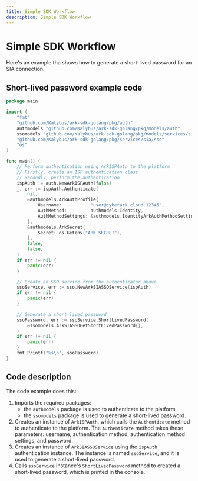 ```yaml
---
title: Simple SDK Workflow
description: Simple SDK Workflow
---
```


# Simple SDK Workflow
Here's an example tha shows how to generate a short-lived password for an SIA connection.

## Short-lived password example code
```go
package main

import (
	"fmt"
	"github.com/Kalybus/ark-sdk-golang/pkg/auth"
	authmodels "github.com/Kalybus/ark-sdk-golang/pkg/models/auth"
	ssomodels "github.com/Kalybus/ark-sdk-golang/pkg/models/services/sia/sso"
	"github.com/Kalybus/ark-sdk-golang/pkg/services/sia/sso"
	"os"
)

func main() {
	// Perform authentication using ArkISPAuth to the platform
	// Firstly, create an ISP authentication class
	// Secondly, perform the authentication
	ispAuth := auth.NewArkISPAuth(false)
	_, err := ispAuth.Authenticate(
		nil,
		&authmodels.ArkAuthProfile{
			Username:           "user@cyberark.cloud.12345",
			AuthMethod:         authmodels.Identity,
			AuthMethodSettings: &authmodels.IdentityArkAuthMethodSettings{},
		},
		&authmodels.ArkSecret{
			Secret: os.Getenv("ARK_SECRET"),
		},
		false,
		false,
	)
	if err != nil {
		panic(err)
	}

	// Create an SSO service from the authenticator above
	ssoService, err := sso.NewArkSIASSOService(ispAuth)
	if err != nil {
		panic(err)
	}

	// Generate a short-lived password
	ssoPassword, err := ssoService.ShortLivedPassword(
		&ssomodels.ArkSIASSOGetShortLivedPassword{},
	)
	if err != nil {
		panic(err)
	}
	fmt.Printf("%s\n", ssoPassword)
}
```

## Code description

The code example does this:

1. Imports the required packages:
    * the `authmodels` package is used to authenticate to the platform
	* the `ssomodels` package is used to generate a short-lived password.
1. Creates an instance of `ArkISPAuth`, which calls the `Authenticate` method to authenticate to the platform. The `Authenticate` method takes these parameters: username, authentication method, authentication method settings, and password.
1. Creates an instance of `ArkSIASSOService` using the `ispAuth` authentication instance. The instance is named `ssoService`, and it is used to generate a short-lived password.
1. Calls `ssoService` instance's `ShortLivedPassword` method to created a short-lived password, which is printed in the console.
